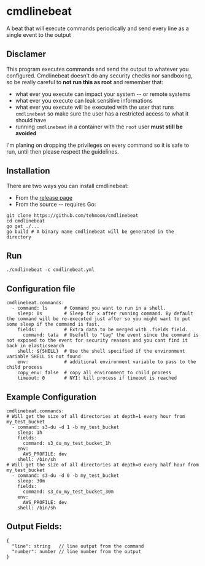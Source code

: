 # cmdlinebeat
A beat that will execute commands periodically and send every line as a single event to the output

## Disclamer
This program executes commands and send the output to whatever you configured.
Cmdlinebeat doesn't do any security checks nor sandboxing, so be really careful to
**not run this as root** and remember that:

  - what ever you execute can impact your system -- or remote systems
  - what ever you execute can leak sensitive informations
  - what ever you execute will be executed with the user that runs `cmdlinebeat` so make sure the user has a restricted access to what it should have
  - running `cmdlinebeat` in a container with the `root` user **must still be avoided**

I'm planing on dropping the privileges on every command so it is safe to run, until then please respect the guidelines.

## Installation
There are two ways you can install cmdlinebeat:

  - From the [release page](https://github.com/tehmoon/cmdlinebeat/releases)
  - From the source -- requires Go:
```
git clone https://github.com/tehmoon/cmdlinebeat
cd cmdlinebeat
go get ./...
go build # A binary name cmdlinebeat will be generated in the directory
```

## Run

```
./cmdlinebeat -c cmdlinebeat.yml
```

## Configuration file

```
cmdlinebeat.commands:
  - command: ls      # Command you want to run in a shell.
    sleep: 0s        # Sleep for x after running command. By default the command will be re-executed just after so you might want to put some sleep if the command is fast.
    fields:          # Extra data to be merged with .fields field.
      command: tata  # Usefull to "tag" the event since the command is not exposed to the event for security reasons and you cant find it back in elasticsearch
    shell: ${SHELL}  # Use the shell specified if the environment variable SHELL is not found
    env:             # additional environment variable to pass to the child process
    copy_env: false  # copy all environment to child process
    timeout: 0       # NYI: kill process if timeout is reached
```

## Example Configuration

```
cmdlinebeat.commands:
# Will get the size of all directories at depth=1 every hour from my_test_bucket
  - command: s3-du -d 1 -b my_test_bucket
    sleep: 1h
    fields:
      command: s3_du_my_test_bucket_1h
    env:
      AWS_PROFILE: dev
    shell: /bin/sh
# Will get the size of all directories at depth=0 every half hour from my_test_bucket
  - command: s3-du -d 0 -b my_test_bucket
    sleep: 30m
    fields:
      command: s3_du_my_test_bucket_30m
    env:
      AWS_PROFILE: dev
    shell: /bin/sh
```

## Output Fields:

```
{
  "line": string   // line output from the command
  "number": number // line number from the output
}
```
